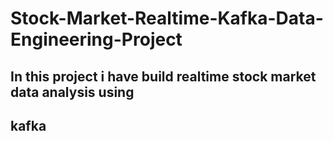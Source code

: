 # Stock-Market-Realtime-Kafka-Data-Engineering-Project
## In this project i have build realtime stock market data analysis using 
## kafka 
